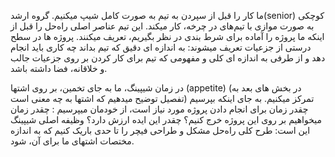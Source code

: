 ما کار را قبل از سپردن به تیم به صورت کامل شیپ میکنیم. گروه ارشد(senior) کوچکی به صورت موازی با تیم‌های در چرخه، کار میکند. این تیم عناصر اصلی راه‌حل را قبل از اینکه ما پروژه را آماده برای شرط بندی در نظر بگیریم، تعریف میکنند. پروژه ها در سطح درستی از جزعیات تعریف میشوند: به اندازه ای دقیق که تیم بداند چه کاری باید انجام دهد و از طرفی به اندازه ای کلی و مفهومی که تیم برای کار کردن بر روی جزعیات جالب و خلاقانه، فضا داشته باشد.

در زمان شیپینگ، ما به جای تخمین، بر روی اشتها (appetite) (در بخش های بعد به تفصیل توضیح میدهیم که اشتها به چه معنی است) تمرکز میکنیم. به جای اینکه بپرسیم چقدر زمان برای انجام دادن پروژه مورد نیاز است، از خودمان میپرسیم : چقدر زمان میخواهیم بر روی این پروژه خرج کنیم؟ چقدر این ایده ارزش دارد؟ وظیفه اصلی شیپینگ این است:  طرح کلی راه‌حل مشکل و طراحی فیچر را تا حدی باریک کنیم که به اندازه مختصات اشتهای ما برای آن، شود.